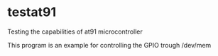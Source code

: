 # testat91
Testing the capabilities of at91 microcontroller

This program is an example for controlling the GPIO trough /dev/mem
